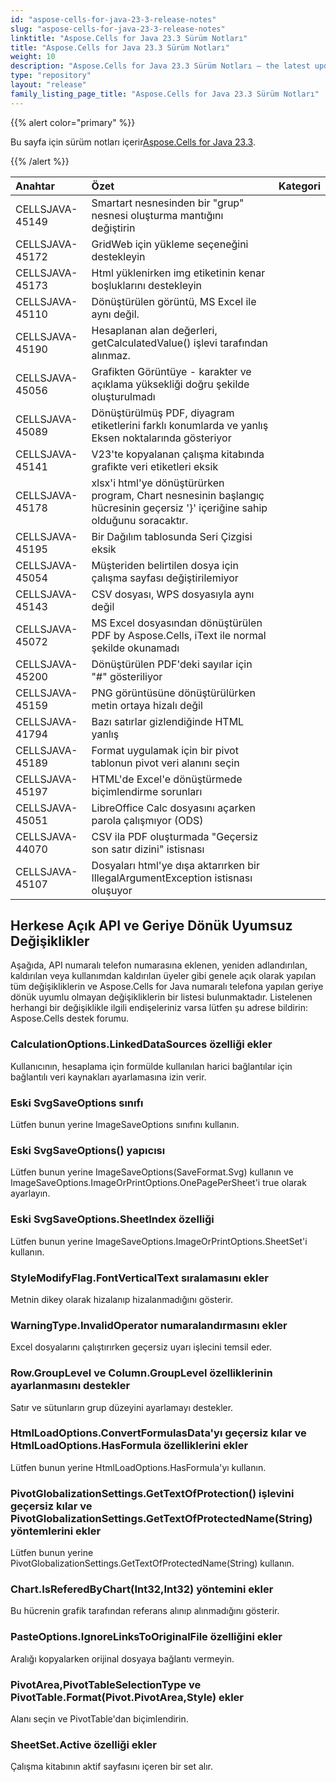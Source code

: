 ```yaml
---
id: "aspose-cells-for-java-23-3-release-notes"
slug: "aspose-cells-for-java-23-3-release-notes"
linktitle: "Aspose.Cells for Java 23.3 Sürüm Notları"
title: "Aspose.Cells for Java 23.3 Sürüm Notları"
weight: 10
description: "Aspose.Cells for Java 23.3 Sürüm Notları – the latest updates and fixes."
type: "repository"
layout: "release"
family_listing_page_title: "Aspose.Cells for Java 23.3 Sürüm Notları"
---
```

{{% alert color="primary" %}}

 Bu sayfa için sürüm notları içerir[Aspose.Cells for Java 23.3](https://releases.aspose.com/cells/java/).

{{% /alert %}}

|**Anahtar**|**Özet**|**Kategori**|
| :- | :- | :- |
|CELLSJAVA-45149|Smartart nesnesinden bir "grup" nesnesi oluşturma mantığını değiştirin|
|CELLSJAVA-45172|GridWeb için yükleme seçeneğini destekleyin|
|CELLSJAVA-45173| Html yüklenirken img etiketinin kenar boşluklarını destekleyin|
|CELLSJAVA-45110|Dönüştürülen görüntü, MS Excel ile aynı değil.|
|CELLSJAVA-45190|Hesaplanan alan değerleri, getCalculatedValue() işlevi tarafından alınmaz.|
|CELLSJAVA-45056|Grafikten Görüntüye - karakter ve açıklama yüksekliği doğru şekilde oluşturulmadı|
|CELLSJAVA-45089|Dönüştürülmüş PDF, diyagram etiketlerini farklı konumlarda ve yanlış Eksen noktalarında gösteriyor|
|CELLSJAVA-45141| V23'te kopyalanan çalışma kitabında grafikte veri etiketleri eksik|
|CELLSJAVA-45178|xlsx'i html'ye dönüştürürken program, Chart nesnesinin başlangıç hücresinin geçersiz '}' içeriğine sahip olduğunu soracaktır.|
|CELLSJAVA-45195|Bir Dağılım tablosunda Seri Çizgisi eksik|
|CELLSJAVA-45054|Müşteriden belirtilen dosya için çalışma sayfası değiştirilemiyor|
|CELLSJAVA-45143|CSV dosyası, WPS dosyasıyla aynı değil|
|CELLSJAVA-45072|MS Excel dosyasından dönüştürülen PDF by Aspose.Cells, iText ile normal şekilde okunamadı|
|CELLSJAVA-45200|Dönüştürülen PDF'deki sayılar için "#" gösteriliyor|
|CELLSJAVA-45159|PNG görüntüsüne dönüştürülürken metin ortaya hizalı değil|
|CELLSJAVA-41794|Bazı satırlar gizlendiğinde HTML yanlış|
|CELLSJAVA-45189|Format uygulamak için bir pivot tablonun pivot veri alanını seçin|
|CELLSJAVA-45197|HTML'de Excel'e dönüştürmede biçimlendirme sorunları|
|CELLSJAVA-45051| LibreOffice Calc dosyasını açarken parola çalışmıyor (ODS)|
|CELLSJAVA-44070|CSV ila PDF oluşturmada "Geçersiz son satır dizini" istisnası|
|CELLSJAVA-45107|Dosyaları html'ye dışa aktarırken bir IllegalArgumentException istisnası oluşuyor|

##  **Herkese Açık API ve Geriye Dönük Uyumsuz Değişiklikler**

Aşağıda, API numaralı telefon numarasına eklenen, yeniden adlandırılan, kaldırılan veya kullanımdan kaldırılan üyeler gibi genele açık olarak yapılan tüm değişikliklerin ve Aspose.Cells for Java numaralı telefona yapılan geriye dönük uyumlu olmayan değişikliklerin bir listesi bulunmaktadır. Listelenen herhangi bir değişiklikle ilgili endişeleriniz varsa lütfen şu adrese bildirin: Aspose.Cells destek forumu.

###  **CalculationOptions.LinkedDataSources özelliği ekler**

Kullanıcının, hesaplama için formülde kullanılan harici bağlantılar için bağlantılı veri kaynakları ayarlamasına izin verir.

###  **Eski SvgSaveOptions sınıfı**

Lütfen bunun yerine ImageSaveOptions sınıfını kullanın.

###  **Eski SvgSaveOptions() yapıcısı**

Lütfen bunun yerine ImageSaveOptions(SaveFormat.Svg) kullanın ve ImageSaveOptions.ImageOrPrintOptions.OnePagePerSheet'i true olarak ayarlayın.

###  **Eski SvgSaveOptions.SheetIndex özelliği**

Lütfen bunun yerine ImageSaveOptions.ImageOrPrintOptions.SheetSet'i kullanın.

###  **StyleModifyFlag.FontVerticalText sıralamasını ekler**

Metnin dikey olarak hizalanıp hizalanmadığını gösterir.

###  **WarningType.InvalidOperator numaralandırmasını ekler**

Excel dosyalarını çalıştırırken geçersiz uyarı işlecini temsil eder.

###  **Row.GroupLevel ve Column.GroupLevel özelliklerinin ayarlanmasını destekler**

Satır ve sütunların grup düzeyini ayarlamayı destekler.

###  **HtmlLoadOptions.ConvertFormulasData'yı geçersiz kılar ve HtmlLoadOptions.HasFormula özelliklerini ekler**

Lütfen bunun yerine HtmlLoadOptions.HasFormula'yı kullanın.

###  **PivotGlobalizationSettings.GetTextOfProtection() işlevini geçersiz kılar ve PivotGlobalizationSettings.GetTextOfProtectedName(String) yöntemlerini ekler**

Lütfen bunun yerine PivotGlobalizationSettings.GetTextOfProtectedName(String) kullanın.

###  **Chart.IsReferedByChart(Int32,Int32) yöntemini ekler**

Bu hücrenin grafik tarafından referans alınıp alınmadığını gösterir.

###  **PasteOptions.IgnoreLinksToOriginalFile özelliğini ekler**

Aralığı kopyalarken orijinal dosyaya bağlantı vermeyin.

###  **PivotArea,PivotTableSelectionType ve PivotTable.Format(Pivot.PivotArea,Style) ekler**

Alanı seçin ve PivotTable'dan biçimlendirin.

###  **SheetSet.Active özelliği ekler**

Çalışma kitabının aktif sayfasını içeren bir set alır.
